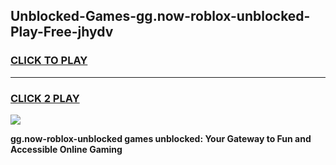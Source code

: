 
## Unblocked-Games-gg.now-roblox-unblocked-Play-Free-jhydv
<h3>
<a href="https://premium76.site?title=gg.now-roblox-unblocked&ref=23A">CLICK TO PLAY</a></h3>
<hr>

<h3>
<a href="https://premium76.site?title=gg.now-roblox-unblocked&ref=23A">CLICK 2 PLAY</a>
  
</h3>

<a href="https://premium76.site?title=gg.now-roblox-unblocked&ref=23A"><img src="https://clearcache.store/games.png"></a>


**gg.now-roblox-unblocked games unblocked: Your Gateway to Fun and Accessible Online Gaming**
